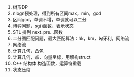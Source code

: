 1. 树形DP
2. nlogn预处理，得到所有区间max，min，gcd
3. 区间gcd，单调不增，单调就可以二分
4. 博弈问题，sg()函数，表示状态
5. STL 排列 next_pre...函数
6. 二分图匹配问题，最大匹配算法：hk，km，匈牙利，网络流
7. 网络流
8. 计算几何，凸包
9. 计算几何，点，向量坐标，用解构struct
10. C++ 结构体 构造函数，运算符重载
11. 状态压缩
